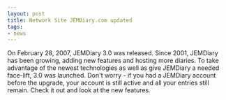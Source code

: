 ```yaml
---
layout: post
title: Network Site JEMDiary.com updated
tags:
- news
---
```

On February 28, 2007, JEMDiary 3.0 was released. Since 2001, JEMDiary has been growing, adding new features and hosting more diaries. To take advantage of the newest technologies as well as give JEMDiary a needed face-lift, 3.0 was launched. Don't worry - if you had a JEMDiary account before the upgrade, your account is still active and all your entries still remain. Check it out and look at the new features.
